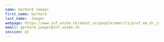 ```yaml
---
name: Gerhard Jaeger
first_name: Gerhard
last_name:  Jaeger
webpage: https://www.inf.unibe.ch/about_us/people/emeriti/prof_em_dr_jaeger_gerhard/index_eng.html
email: gerhard.jaeger@inf.unibe.ch 
session: pt
---
```

